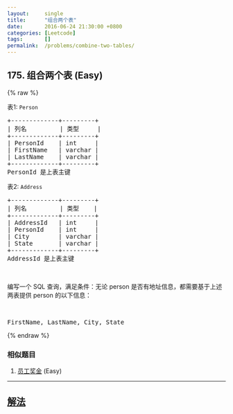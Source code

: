 ```yaml
---
layout:     single
title:      "组合两个表"
date:       2016-06-24 21:30:00 +0800
categories: [Leetcode]
tags:       []
permalink:  /problems/combine-two-tables/
---
```


## 175. 组合两个表 (Easy)

{% raw %}

<p>表1: <code>Person</code></p>

<pre>+-------------+---------+
| 列名         | 类型     |
+-------------+---------+
| PersonId    | int     |
| FirstName   | varchar |
| LastName    | varchar |
+-------------+---------+
PersonId 是上表主键
</pre>

<p>表2: <code>Address</code></p>

<pre>+-------------+---------+
| 列名         | 类型    |
+-------------+---------+
| AddressId   | int     |
| PersonId    | int     |
| City        | varchar |
| State       | varchar |
+-------------+---------+
AddressId 是上表主键
</pre>

<p>&nbsp;</p>

<p>编写一个 SQL 查询，满足条件：无论 person 是否有地址信息，都需要基于上述两表提供&nbsp;person 的以下信息：</p>

<p>&nbsp;</p>

<pre>FirstName, LastName, City, State
</pre>

{% endraw %}

### 相似题目
  1. [员工奖金](/problems/employee-bonus) (Easy)

---

## [解法](https://github.com/openset/leetcode/tree/master/problems/combine-two-tables)

